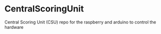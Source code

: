 # CentralScoringUnit
Central Scoring Unit (CSU) repo for the raspberry and arduino to control the hardware
